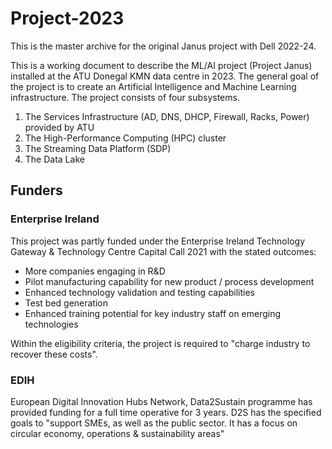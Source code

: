 # Project-2023
This is the master archive for the original Janus project with Dell 2022-24.

This is a working document to describe the ML/AI project (Project Janus) installed at the ATU Donegal KMN data centre in 2023. 
The general goal of the project is to create an Artificial Intelligence and Machine Learning infrastructure.
The project consists of four subsystems.
1.	The Services Infrastructure (AD, DNS, DHCP, Firewall, Racks, Power) provided by ATU
2.	The High-Performance Computing (HPC) cluster
3.	The Streaming Data Platform (SDP)
4.	The Data Lake

## Funders ##
### Enterprise Ireland ###
This project was partly funded under the Enterprise Ireland Technology Gateway & Technology Centre Capital Call 2021 with the stated outcomes:

- More companies engaging in R&D
- Pilot manufacturing capability for new product / process development
- Enhanced technology validation and testing capabilities
- Test bed generation 
- Enhanced training potential for key industry staff on emerging technologies

Within the eligibility criteria, the project is required to "charge industry to recover these costs".


### EDIH ###
European Digital Innovation Hubs Network, Data2Sustain programme has provided funding for a full time operative for 3 years.
D2S has the specified goals to "support SMEs, as well as the public sector. It has a focus on circular economy, operations & sustainability areas"

